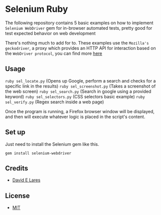 # Selenium Ruby

The following repository contains 5 basic examples on how to implement `Selenium WebDriver` gem for in-browser automated tests, pretty good for test expected behavior on web development

There's nothing much to add for to. These examples use the `Mozilla's geckodriver`, a proxy which provides an HTTP API for interaction based on the `WebDriver protocol`, you can find more [here](https://firefox-source-docs.mozilla.org/testing/geckodriver/)

## Usage

`ruby sel_locate.py` (Opens up Google, perform a search and checks for a specific link in the results)
`ruby sel_screenshot.py` (Takes a screenshot of the web screen)
`ruby sel_search.py` (Search in google using a provided keyword)
`ruby sel_selectors.py` (CSS selectors basic example)
`ruby sel_verify.py` (Regex search inside a web page)

Once the program is running, a Firefox browser window will be displayed, and then will execute whatever logic is placed in the script's content.

## Set up

Just need to install the Selenium gem like this.

`gem install selenium-webdriver`

## Credits

 - [David E Lares](https://twitter.com/davidlares3)

## License

 - [MIT](https://opensource.org/licenses/MIT)
